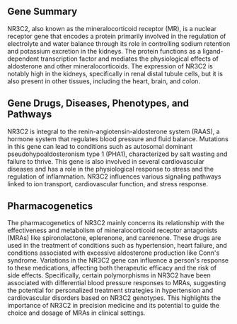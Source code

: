 ## Gene Summary
NR3C2, also known as the mineralocorticoid receptor (MR), is a nuclear receptor gene that encodes a protein primarily involved in the regulation of electrolyte and water balance through its role in controlling sodium retention and potassium excretion in the kidneys. The protein functions as a ligand-dependent transcription factor and mediates the physiological effects of aldosterone and other mineralocorticoids. The expression of NR3C2 is notably high in the kidneys, specifically in renal distal tubule cells, but it is also present in other tissues, including the heart, brain, and colon.

## Gene Drugs, Diseases, Phenotypes, and Pathways
NR3C2 is integral to the renin-angiotensin-aldosterone system (RAAS), a hormone system that regulates blood pressure and fluid balance. Mutations in this gene can lead to conditions such as autosomal dominant pseudohypoaldosteronism type 1 (PHA1), characterized by salt wasting and failure to thrive. This gene is also involved in several cardiovascular diseases and has a role in the physiological response to stress and the regulation of inflammation. NR3C2 influences various signaling pathways linked to ion transport, cardiovascular function, and stress response.

## Pharmacogenetics
The pharmacogenetics of NR3C2 mainly concerns its relationship with the effectiveness and metabolism of mineralocorticoid receptor antagonists (MRAs) like spironolactone, eplerenone, and canrenone. These drugs are used in the treatment of conditions such as hypertension, heart failure, and conditions associated with excessive aldosterone production like Conn's syndrome. Variations in the NR3C2 gene can influence a person's response to these medications, affecting both therapeutic efficacy and the risk of side effects. Specifically, certain polymorphisms in NR3C2 have been associated with differential blood pressure responses to MRAs, suggesting the potential for personalized treatment strategies in hypertension and cardiovascular disorders based on NR3C2 genotypes. This highlights the importance of NR3C2 in precision medicine and its potential to guide the choice and dosage of MRAs in clinical settings.